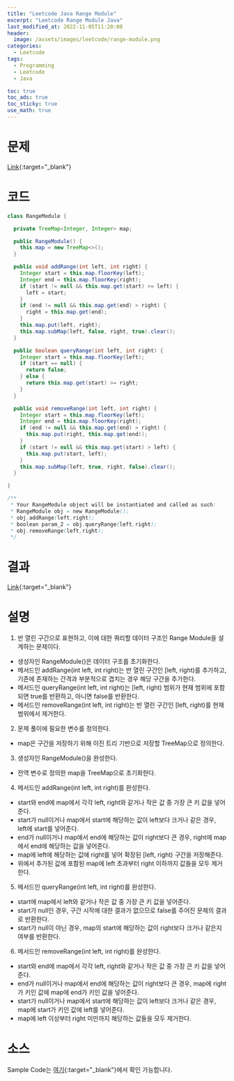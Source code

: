 ```yaml
---
title: "Leetcode Java Range Module"
excerpt: "Leetcode Range Module Java"
last_modified_at: 2022-11-05T11:20:00
header:
  image: /assets/images/leetcode/range-module.png
categories:
  - Leetcode
tags:
  - Programming
  - Leetcode
  - Java

toc: true
toc_ads: true
toc_sticky: true
use_math: true
---
```

# 문제
[Link](https://leetcode.com/problems/range-module){:target="_blank"}

# 코드
```java
class RangeModule {

  private TreeMap<Integer, Integer> map;

  public RangeModule() {
    this.map = new TreeMap<>();
  }

  public void addRange(int left, int right) {
    Integer start = this.map.floorKey(left);
    Integer end = this.map.floorKey(right);
    if (start != null && this.map.get(start) >= left) {
      left = start;
    }
    if (end != null && this.map.get(end) > right) {
      right = this.map.get(end);
    }
    this.map.put(left, right);
    this.map.subMap(left, false, right, true).clear();
  }

  public boolean queryRange(int left, int right) {
    Integer start = this.map.floorKey(left);
    if (start == null) {
      return false;
    } else {
      return this.map.get(start) >= right;
    }
  }

  public void removeRange(int left, int right) {
    Integer start = this.map.floorKey(left);
    Integer end = this.map.floorKey(right);
    if (end != null && this.map.get(end) > right) {
      this.map.put(right, this.map.get(end));
    }
    if (start != null && this.map.get(start) > left) {
      this.map.put(start, left);
    }
    this.map.subMap(left, true, right, false).clear();
  }

}

/**
 * Your RangeModule object will be instantiated and called as such:
 * RangeModule obj = new RangeModule();
 * obj.addRange(left,right);
 * boolean param_2 = obj.queryRange(left,right);
 * obj.removeRange(left,right);
 */
```

# 결과
[Link](https://leetcode.com/submissions/detail/837119051/){:target="_blank"}

# 설명
1. 반 열린 구간으로 표현하고, 이에 대한 쿼리할 데이터 구조인 Range Module을 설계하는 문제이다.
- 생성자인 RangeModule()은 데이터 구조를 초기화한다.
- 메서드인 addRange(int left, int right)는 반 열린 구간인 [left, right)를 추가하고, 기존에 존재하는 간격과 부분적으로 겹치는 경우 해당 구간을 추가한다.
- 메서드인 queryRange(int left, int right)는 [left, right) 범위가 현재 범위에 포함되면 true를 반환하고, 아니면 false를 반환한다.
- 메서드인 removeRange(int left, int right)는 반 열린 구간인 [left, right)를 현재 범위에서 제거한다.

2. 문제 풀이에 필요한 변수를 정의한다.
- map은 구간을 저장하기 위해 이진 트리 기반으로 저장할 TreeMap으로 정의한다.

3. 생성자인 RangeModule()을 완성한다.
- 전역 변수로 정의한 map을 TreeMap으로 초기화한다.

4. 메서드인 addRange(int left, int right)를 완성한다.
- start와 end에 map에서 각각 left, right와 같거나 작은 값 중 가장 큰 키 값을 넣어준다.
- start가 null이거나 map에서 start에 해당하는 값이 left보다 크거나 같은 경우, left에 start를 넣어준다.
- end가 null이거나 map에서 end에 해당하는 값이 right보다 큰 경우, right에 map에서 end에 해당하는 값을 넣어준다.
- map에 left에 해당하는 값에 right를 넣어 확장된 [left, right) 구간을 저장해준다.
- 위에서 추가된 값에 포함된 map에 left 초과부터 right 이하까지 값들을 모두 제거한다. 

5. 메서드인 queryRange(int left, int right)를 완성한다.
- start에 map에서 left와 같거나 작은 값 중 가장 큰 키 값을 넣어준다.
- start가 null인 경우, 구간 시작에 대한 결과가 없으므로 false를 주어진 문제의 결과로 반환한다.
- start가 null이 아닌 경우, map의 start에 해당하는 값이 right보다 크거나 같은지 여부를 반환한다.

6. 메서드인 removeRange(int left, int right)를 완성한다.
- start와 end에 map에서 각각 left, right와 같거나 작은 값 중 가장 큰 키 값을 넣어준다.
- end가 null이거나 map에서 end에 해당하는 값이 right보다 큰 경우, map에 right가 키인 값에 map에 end가 키인 값을 넣어준다.
- start가 null이거나 map에서 start에 해당하는 값이 left보다 크거나 같은 경우, map에 start가 키인 값에 left를 넣어준다.
- map에 left 이상부터 right 미만까지 해당하는 값들을 모두 제거한다.

# 소스
Sample Code는 [여기](https://github.com/GracefulSoul/leetcode/blob/master/src/main/java/gracefulsoul/problems/RangeModule.java){:target="_blank"}에서 확인 가능합니다.